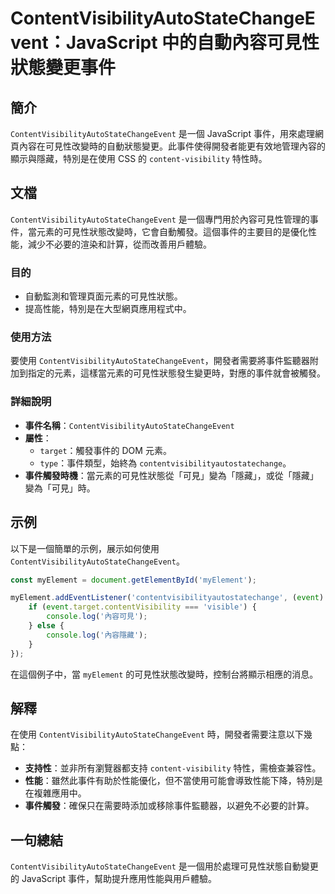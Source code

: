 <!--
Meta Description: # ContentVisibilityAutoStateChangeEvent：JavaScript 中的自動內容可見性狀態變更事件 ## 簡介 `ContentVisibilityAutoStateChangeEvent` 是一個 JavaScript 事件，用來處理網頁內容在可見性改變時的自動狀...
Meta Keywords: contentvisibilityautostatechangeevent, javascript, myelement, content, visibility
-->

# ContentVisibilityAutoStateChangeEvent：JavaScript 中的自動內容可見性狀態變更事件

## 簡介
`ContentVisibilityAutoStateChangeEvent` 是一個 JavaScript 事件，用來處理網頁內容在可見性改變時的自動狀態變更。此事件使得開發者能更有效地管理內容的顯示與隱藏，特別是在使用 CSS 的 `content-visibility` 特性時。

## 文檔
`ContentVisibilityAutoStateChangeEvent` 是一個專門用於內容可見性管理的事件，當元素的可見性狀態改變時，它會自動觸發。這個事件的主要目的是優化性能，減少不必要的渲染和計算，從而改善用戶體驗。

### 目的
- 自動監測和管理頁面元素的可見性狀態。
- 提高性能，特別是在大型網頁應用程式中。

### 使用方法
要使用 `ContentVisibilityAutoStateChangeEvent`，開發者需要將事件監聽器附加到指定的元素，這樣當元素的可見性狀態發生變更時，對應的事件就會被觸發。

### 詳細說明
- **事件名稱**：`ContentVisibilityAutoStateChangeEvent`
- **屬性**：
  - `target`：觸發事件的 DOM 元素。
  - `type`：事件類型，始終為 `contentvisibilityautostatechange`。
- **事件觸發時機**：當元素的可見性狀態從「可見」變為「隱藏」，或從「隱藏」變為「可見」時。

## 示例
以下是一個簡單的示例，展示如何使用 `ContentVisibilityAutoStateChangeEvent`。

```javascript
const myElement = document.getElementById('myElement');

myElement.addEventListener('contentvisibilityautostatechange', (event) => {
    if (event.target.contentVisibility === 'visible') {
        console.log('內容可見');
    } else {
        console.log('內容隱藏');
    }
});
```

在這個例子中，當 `myElement` 的可見性狀態改變時，控制台將顯示相應的消息。

## 解釋
在使用 `ContentVisibilityAutoStateChangeEvent` 時，開發者需要注意以下幾點：

- **支持性**：並非所有瀏覽器都支持 `content-visibility` 特性，需檢查兼容性。
- **性能**：雖然此事件有助於性能優化，但不當使用可能會導致性能下降，特別是在複雜應用中。
- **事件觸發**：確保只在需要時添加或移除事件監聽器，以避免不必要的計算。

## 一句總結
`ContentVisibilityAutoStateChangeEvent` 是一個用於處理可見性狀態自動變更的 JavaScript 事件，幫助提升應用性能與用戶體驗。